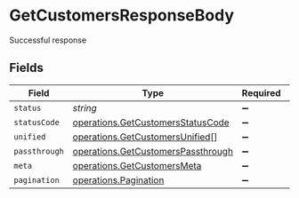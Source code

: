 # GetCustomersResponseBody

Successful response


## Fields

| Field                                                                                    | Type                                                                                     | Required                                                                                 | Description                                                                              |
| ---------------------------------------------------------------------------------------- | ---------------------------------------------------------------------------------------- | ---------------------------------------------------------------------------------------- | ---------------------------------------------------------------------------------------- |
| `status`                                                                                 | *string*                                                                                 | :heavy_minus_sign:                                                                       | N/A                                                                                      |
| `statusCode`                                                                             | [operations.GetCustomersStatusCode](../../models/operations/getcustomersstatuscode.md)   | :heavy_minus_sign:                                                                       | N/A                                                                                      |
| `unified`                                                                                | [operations.GetCustomersUnified](../../models/operations/getcustomersunified.md)[]       | :heavy_minus_sign:                                                                       | N/A                                                                                      |
| `passthrough`                                                                            | [operations.GetCustomersPassthrough](../../models/operations/getcustomerspassthrough.md) | :heavy_minus_sign:                                                                       | N/A                                                                                      |
| `meta`                                                                                   | [operations.GetCustomersMeta](../../models/operations/getcustomersmeta.md)               | :heavy_minus_sign:                                                                       | N/A                                                                                      |
| `pagination`                                                                             | [operations.Pagination](../../models/operations/pagination.md)                           | :heavy_minus_sign:                                                                       | N/A                                                                                      |